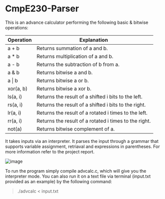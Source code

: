 # CmpE230-Parser

This is an advance calculator performing the following basic & bitwise operations:

|Operation|Explanation|
|---|---|
|a + b| Returns summation of a and b.|
|a * b| Returns multiplication of a and b.|
|a - b| Returns the subtraction of b from a.|
|a & b| Returns bitwise a and b.
|a \| b| Returns bitwise a or b.|
|xor(a, b)| Returns bitwise a xor b.|
|ls(a, i)| Returns the result of a shifted i bits to the left.|
|rs(a, i)| Returns the result of a shifted i bits to the right.|
|lr(a, i)| Returns the result of a rotated i times to the left.|
|rr(a, i)| Returns the result of a rotated i times to the right.|
|not(a)| Returns bitwise complement of a.|

It takes inputs via an interpreter. It parses the input through a grammar that supports variable assignment, retriaval and expressions in parentheses. For more information refer to the project report.

![image](https://user-images.githubusercontent.com/95189786/229363113-65a251dd-8f2b-46f8-8b67-dc2b283e0abd.png)

To run the program simply compile advcalc.c, which will give you the interpreter mode. You can also run it on a text file via terminal (input.txt provided as an example) by the following command:
> ./advcalc < input.txt
